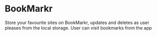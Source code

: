 # BookMarkr
Store your favourite sites on BookMarkr, updates and deletes as user pleases from the local storage.
User can visit bookmarks from the app
